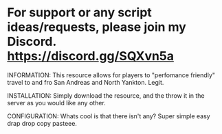 # For support or any script ideas/requests, please join my Discord. https://discord.gg/SQXvn5a
INFORMATION:
This resource allows for players to "perfomance friendly" travel to and fro San Andreas and North Yankton. Legit.

INSTALLATION:
Simply download the resource, and the throw it in the server as you would like any other.

CONFIGURATION:
Whats cool is that there isn't any? Super simple easy drap drop copy pasteee.




